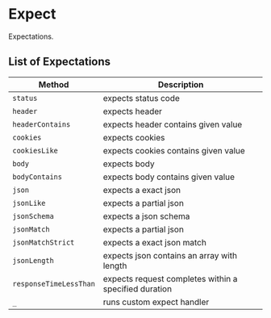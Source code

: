 # Expect

Expectations.

## List of Expectations

| Method                  | Description                                           |
| ----------------------- | ---------------------------------------------------   |
| `status`                | expects status code                                   |
| `header`                | expects header                                        |
| `headerContains`        | expects header contains given value                   |
| `cookies`               | expects cookies                                       |
| `cookiesLike`           | expects cookies contains given value                  |
| `body`                  | expects body                                          |
| `bodyContains`          | expects body contains given value                     |
| `json`                  | expects a exact json                                  |
| `jsonLike`              | expects a partial json                                |
| `jsonSchema`            | expects a json schema                                 |
| `jsonMatch`             | expects a partial json                                |
| `jsonMatchStrict`       | expects a exact json match                            |
| `jsonLength`            | expects json contains an array with length            |
| `responseTimeLessThan`  | expects request completes within a specified duration |
| `_`                     | runs custom expect handler                            |